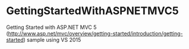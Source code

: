 # GettingStartedWithASPNETMVC5
Getting Started with ASP.NET MVC 5 (http://www.asp.net/mvc/overview/getting-started/introduction/getting-started) sample using VS 2015
